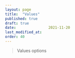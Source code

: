 ```yaml
---
layout: page
title:  "Values"
published: true
draft: true
date:               2021-11-20
last_modified_at:   
order: 40
---
```

> Values options